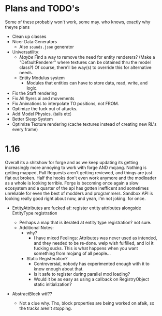 Plans and TODO's
================
Some of these probably won't work, some may. who knows, exactly why theyre plans

- Clean up classes
- Nicer Data Generators
    - Also `sounds.json` generator
- Universatility:
    - *Maybe* Find a way to remove the need for entity renderers?
      (Make a "DefaultRenderer" where textures can be obtained thru the model class?) Of course, there'll be way(s) to
      override this for alternative needs.
    - Entity Modulus system
        - Modules that entities can have to store data, read, write, and logic.
- Fix the Staff rendering
- Fix All flyers ai and movements
- Fix Animations to interpolate TO positions, not FROM.
- Optimize the fuck out of attacks. 
- Add Model Physics. (tails etc)
- Better Sleep System
- Optimize Texture rendering (cache textures instead of creating new RL's every frame)

1.16
====
Overall its a shitshow for forge and as we keep updating its getting increasingly more annoying to work with
forge AND mojang. Nothing is getting mapped, Pull Requests aren't getting reviewed, and things are just flat out broken.
Half the hooks don't even work anymore and the modloader as a whole is looking terrible.
Forge is becoming once again a slow ecosystem and a quarter of the api has gotten inefficent and
sometimes unreliable for even the best of modders and programmers.
Sandbox API is looking really good right about now, and yeah, i'm not joking. for once.

- EntityAttributes are fucked af: register entity attributes alongside EntityType registration
    - Perhaps a map that is iterated at entity type registration? not sure.
    - Additional Notes:
        - why?
            - I have mixed Feelings: Attributes was never used as intended, and they needed to be re-done.
            welp wish fulfilled, and lol it fucking sucks. This is what happens when you want something from mojang
            of all people...
        - Static Registeration?
            - Controversial, nobody has experimented enough with it to know enough about that.
            - Is it safe to register during parallel mod loading?
            - Would it be as easy as using a callback on RegistryObject static initialization?

- AbstractBlock wtf??
    - Not a clue why. Tho, block properties are being worked on afaik, so the tracks aren't stopping.